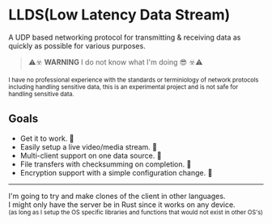 # LLDS(Low Latency Data Stream)
A UDP based networking protocol for transmitting & receiving data as quickly as possible for various purposes.
> ⚠️☣️ **WARNING** I do not know what I'm doing 😎 ☣️⚠️

<sup>I have no professional experience with the standards or terminiology of network protocols including handling sensitive data, this is an experimental project and is not safe for handling sensitive data.</sup>

## Goals 
* Get it to work. 🚧
* Easily setup a live video/media stream. 🚧
* Multi-client support on one data source. 🚧
* File transfers with checksumming on completion. 🚧
* Encryption support with a simple configuration change. 🚧
---

I'm going to try and make clones of the client in other languages.\
I might only have the server be in Rust since it works on any device.\
<sup> (as long as I setup the OS specific libraries and functions that would not exist in other OS's) </sup>

